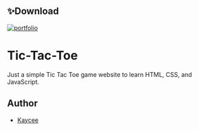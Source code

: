 ## ✨Download
[![portfolio](https://img.shields.io/badge/Source_Code-000?style=for-the-badge&logo=github&logoColor=white)](https://github.com/kc-aquino/Tic-Tac-Toe)

# Tic-Tac-Toe
Just a simple Tic Tac Toe game website to learn HTML, CSS, and JavaScript.

## Author
- [Kaycee](https://www.github.com/kc-aquino)
